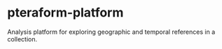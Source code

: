# pteraform-platform
Analysis platform for exploring geographic and temporal references in a collection.

